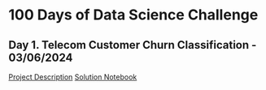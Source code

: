 # 100 Days of Data Science Challenge

## Day 1. Telecom Customer Churn Classification - 03/06/2024

[Project Description](https://github.com/vatsalparikh07/100-days-of-data-science-challenge/tree/main/Day%201.%20Telecom%20Customer%20Churn%20Classification)
[Solution Notebook](https://github.com/vatsalparikh07/100-days-of-data-science-challenge/blob/main/Day%201.%20Telecom%20Customer%20Churn%20Classification/solution.ipynb)
